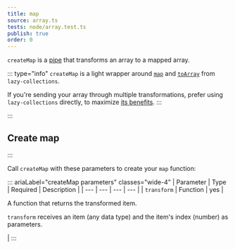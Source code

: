 ```yaml
---
title: map
source: array.ts
tests: node/array.test.ts
publish: true
order: 0
---
```


`createMap` is a [pipe](/docs/logic/pipes-overview) that transforms an array to a mapped array.

::: type="info"
`createMap` is a light wrapper around [`map`](https://github.com/RobinMalfait/lazy-collections#map) and [`toArray`](https://github.com/RobinMalfait/lazy-collections#toarray) from `lazy-collections`.

If you're sending your array through multiple transformations, prefer using `lazy-collections` directly, to maximize [its benefits](https://alexvipond.dev/blog/im-obsessed-with-lazy-collections).
:::


:::
## Create map
:::

Call `createMap` with these parameters to create your `map` function:

::: ariaLabel="createMap parameters" classes="wide-4"
| Parameter | Type | Required | Description |
| --- | --- | --- | --- |
| `transform` | Function | yes | <p>A function that returns the transformed item.</p><p>`transform` receives an item (any data type) and the item's index (number) as parameters.</p> |
:::


